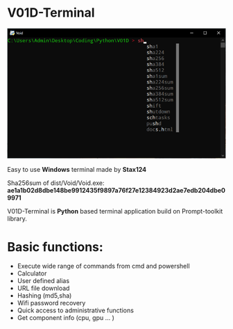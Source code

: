 # V01D-Terminal

![Terminal](img/Autocompletion.png)

Easy to use **Windows** terminal made by **Stax124**

Sha256sum of dist/Void/Void.exe:
**ae1a1b02d8dbe148be9912435f9897a76f27e12384923d2ae7edb204dbe09971**

V01D-Terminal is **Python** based terminal application build on Prompt-toolkit library.

# Basic functions:
  - Execute wide range of commands from cmd and powershell
  - Calculator
  - User defined alias
  - URL file download
  - Hashing (md5,sha)
  - Wifi password recovery
  - Quick access to administrative functions
  - Get component info (cpu, gpu ... )
